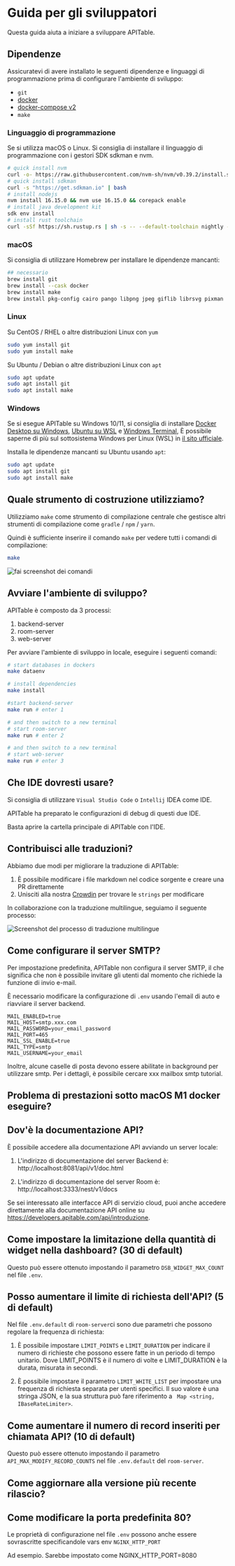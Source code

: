 # Guida per gli sviluppatori

Questa guida aiuta a iniziare a sviluppare APITable.

## Dipendenze

Assicuratevi di avere installato le seguenti dipendenze e linguaggi di programmazione prima di configurare l'ambiente di sviluppo:

- `git`
- [docker](https://docs.docker.com/engine/install/)
- [docker-compose v2](https://docs.docker.com/engine/install/)
- `make`


### Linguaggio di programmazione

Se si utilizza macOS o Linux. Si consiglia di installare il linguaggio di programmazione con i gestori SDK sdkman e nvm.

```bash
# quick install nvm
curl -o- https://raw.githubusercontent.com/nvm-sh/nvm/v0.39.2/install.sh | bash
# quick install sdkman
curl -s "https://get.sdkman.io" | bash
# install nodejs 
nvm install 16.15.0 && nvm use 16.15.0 && corepack enable
# install java development kit
sdk env install
# install rust toolchain
curl -sSf https://sh.rustup.rs | sh -s -- --default-toolchain nightly --profile minimal -y && source "$HOME/.cargo/env"
```

### macOS

Si consiglia di utilizzare Homebrew per installare le dipendenze mancanti:

```bash
## necessario
brew install git
brew install --cask docker
brew install make
brew install pkg-config cairo pango libpng jpeg giflib librsvg pixman
```

### Linux

Su CentOS / RHEL o altre distribuzioni Linux con `yum`

```bash
sudo yum install git
sudo yum install make
```

Su Ubuntu / Debian o altre distribuzioni Linux con `apt`

```bash
sudo apt update
sudo apt install git
sudo apt install make
```


### Windows

Se si esegue APITable su Windows 10/11, si consiglia di installare [Docker Desktop su Windows](https://docs.docker.com/desktop/install/windows-install/), [Ubuntu su WSL](https://ubuntu.com/wsl) e [Windows Terminal](https://aka.ms/terminal), È possibile saperne di più sul sottosistema Windows per Linux (WSL) in [il sito ufficiale](https://learn.microsoft.com/en-us/windows/wsl).

Installa le dipendenze mancanti su Ubuntu usando `apt`:

```bash
sudo apt update
sudo apt install git
sudo apt install make
```


## Quale strumento di costruzione utilizziamo?

Utilizziamo `make` come strumento di compilazione centrale che gestisce altri strumenti di compilazione come `gradle` / `npm` / `yarn`.

Quindi è sufficiente inserire il comando  `make` per vedere tutti i comandi di compilazione:

```bash
make
```

![fai screenshot dei comandi](../static/make.png)



## Avviare l'ambiente di sviluppo?

APITable è composto da 3 processi:

1. backend-server
2. room-server
3. web-server

Per avviare l'ambiente di sviluppo in locale, eseguire i seguenti comandi:

```bash
# start databases in dockers
make dataenv 

# install dependencies
make install 

#start backend-server
make run # enter 1  

# and then switch to a new terminal
# start room-server
make run # enter 2

# and then switch to a new terminal
# start web-server
make run # enter 3

```




## Che IDE dovresti usare?

Si consiglia di utilizzare `Visual Studio Code` o `Intellij` IDEA come IDE.

APITable ha preparato le configurazioni di debug di questi due IDE.

Basta aprire la cartella principale di APITable con l'IDE.



## Contribuisci alle traduzioni?

Abbiamo due modi per migliorare la traduzione di APITable:

1. È possibile modificare i file markdown nel codice sorgente e creare una PR direttamente
2. Unisciti alla nostra [Crowdin](https://crowdin.com/project/apitablecode) per trovare le `strings` per modificare

In collaborazione con la traduzione multilingue, seguiamo il seguente processo:

![Screenshot del processo di traduzione multilingue](../static/collaboration_of_multilingual_translation.png)

## Come configurare il server SMTP?

Per impostazione predefinita, APITable non configura il server SMTP, il che significa che non è possibile invitare gli utenti dal momento che richiede la funzione di invio e-mail.

È necessario modificare la configurazione di `.env` usando l'email di auto e riavviare il server backend.

```
MAIL_ENABLED=true
MAIL_HOST=smtp.xxx.com
MAIL_PASSWORD=your_email_password
MAIL_PORT=465
MAIL_SSL_ENABLE=true
MAIL_TYPE=smtp
MAIL_USERNAME=your_email
```

Inoltre, alcune caselle di posta devono essere abilitate in background per utilizzare smtp. Per i dettagli, è possibile cercare xxx mailbox smtp tutorial.


## Problema di prestazioni sotto macOS M1 docker eseguire?

## Dov'è la documentazione API?

È possibile accedere alla documentazione API avviando un server locale:

1. L'indirizzo di documentazione del server Backend è: http://localhost:8081/api/v1/doc.html

2. L'indirizzo di documentazione del server Room è: http://localhost:3333/nest/v1/docs

Se sei interessato alle interfacce API di servizio cloud, puoi anche accedere direttamente alla documentazione API online su https://developers.apitable.com/api/introduzione.

## Come impostare la limitazione della quantità di widget nella dashboard? (30 di default)

Questo può essere ottenuto impostando il parametro `DSB_WIDGET_MAX_COUNT` nel file `.env`.

## Posso aumentare il limite di richiesta dell'API? (5 di default)

Nel file `.env.default` di `room-server`ci sono due parametri che possono regolare la frequenza di richiesta:

1. È possibile impostare `LIMIT_POINTS` e `LIMIT_DURATION` per indicare il numero di richieste che possono essere fatte in un periodo di tempo unitario. Dove LIMIT_POINTS è il numero di volte e LIMIT_DURATION è la durata, misurata in secondi.

2. È possibile impostare il parametro `LIMIT_WHITE_LIST` per impostare una frequenza di richiesta separata per utenti specifici. Il suo valore è una stringa JSON, e la sua struttura può fare riferimento a ` Map <string, IBaseRateLimiter>`.

## Come aumentare il numero di record inseriti per chiamata API? (10 di default)

Questo può essere ottenuto impostando il parametro `API_MAX_MODIFY_RECORD_COUNTS` nel file `.env.default` del `room-server`.


## Come aggiornare alla versione più recente rilascio?


## Come modificare la porta predefinita 80?
Le proprietà di configurazione nel file `.env` possono anche essere sovrascritte specificandole vars env `NGINX_HTTP_PORT`

Ad esempio. Sarebbe impostato come NGINX_HTTP_PORT=8080